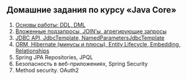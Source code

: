 ## Домашние задания по курсу «Java Core»
1. [Основы работы: DDL, DML](/10.%20SQL,%20security/homework-sql-security-01-SQL-user-table/README.md)
2. [Вложенные подзапросы, JOIN'ы, агрегирующие запросы](/10.%20SQL,%20security/homework-sql-security-02-SQL-user-two-tables/README.md)
3. [JDBC API, JdbcTemplate, NamedParametersJdbcTemplate](/10.%20SQL,%20security/homework-sql-security-03-DAO/README.md)
4. [ORM, Hibernate (минусы и плюсы), Entity Lifecycle, Embedding, Relationships](/10.%20SQL,%20security/homework-sql-security-04-DAO-hibernate/README.md)
5. Spring JPA Repositories, JPQL
6. Безопасность в веб-приложениях, Spring Security
7. Method security. OAuth2
